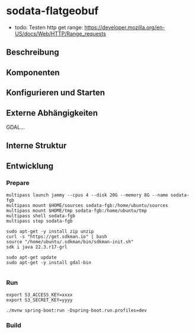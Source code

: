 # sodata-flatgeobuf

- todo: Testen http get range: https://developer.mozilla.org/en-US/docs/Web/HTTP/Range_requests

## Beschreibung

## Komponenten

## Konfigurieren und Starten

## Externe Abhängigkeiten

GDAL...

## Interne Struktur

## Entwicklung

### Prepare

```
multipass launch jammy --cpus 4 --disk 20G --memory 8G --name sodata-fgb
multipass mount $HOME/sources sodata-fgb:/home/ubuntu/sources
multipass mount $HOME/tmp sodata-fgb:/home/ubuntu/tmp
multipass shell sodata-fgb
multipass stop sodata-fgb
```

```
sudo apt-get -y install zip unzip
curl -s "https://get.sdkman.io" | bash
source "/home/ubuntu/.sdkman/bin/sdkman-init.sh"
sdk i java 22.3.r17-grl
```

```
sudo apt-get update
sudo apt-get -y install gdal-bin
```

```

```

### Run

```
export S3_ACCESS_KEY=xxxx
export S3_SECRET_KEY=yyyy
```

```
./mvnw spring-boot:run -Dspring-boot.run.profiles=dev
```

### Build


